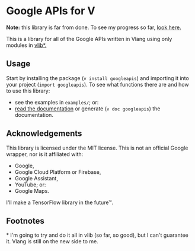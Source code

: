 # Google APIs for V

**Note:** this library is far from done. To see my progress so far, [look here.](https://github.com/doamatto/googleapis/milestone/1)

This is a library for all of the Google APIs written in Vlang using only modules in [vlib*.](https://modules.vlang.io/)

## Usage
Start by installing the package (`v install googleapis`) and importing it into your project (`import googleapis`). To see what functions there are and how to use this library:
- see the examples in `examples/`; or:
- [read the documentation]() or generate (`v doc googleapis`) the documentation.

## Acknowledgements
This library is licensed under the MIT license. This is not an official Google wrapper, nor is it affiliated with:
- Google,
- Google Cloud Platform or Firebase,
- Google Assistant,
- YouTube; or:
- Google Maps.

I'll make a TensorFlow library in the future™.

## Footnotes
\* I'm going to try and do it all in vlib (so far, so good), but I can't guarantee it. Vlang is still on the new side to me.